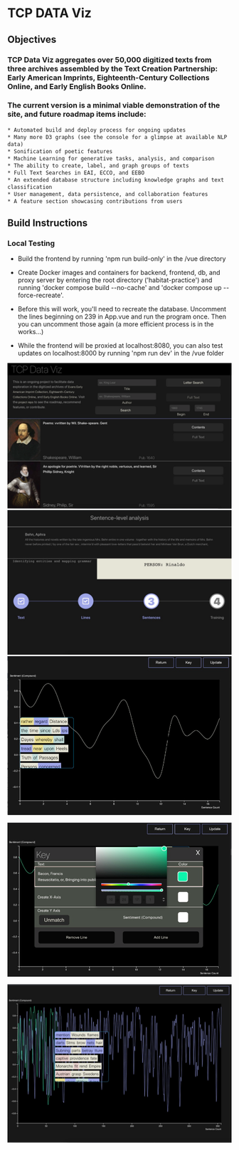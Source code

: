 # TCP DATA Viz

## Objectives 
### TCP Data Viz aggregates over 50,000 digitized texts from three archives assembled by the Text Creation Partnership: Early American Imprints, Eighteenth-Century Collections Online, and Early English Books Online.

### The current version is a minimal viable demonstration of the site, and future roadmap items include:
    * Automated build and deploy process for ongoing updates
    * Many more D3 graphs (see the console for a glimpse at available NLP data)
    * Sonification of poetic features
    * Machine Learning for generative tasks, analysis, and comparison
    * The ability to create, label, and graph groups of texts
    * Full Text Searches in EAI, ECCO, and EEBO
    * An extended database structure including knowledge graphs and text classification
    * User management, data persistence, and collaboration features
    * A feature section showcasing contributions from users

## Build Instructions

### Local Testing
* Build the frontend by running 'npm run build-only' in the /vue directory

* Create Docker images and containers for backend, frontend, db, and proxy server by entering the root directory ('habitat-practice') and running 'docker compose build --no-cache' and 'docker compose up --force-recreate'.

* Before this will work, you'll need to recreate the database. Uncomment the lines beginning on 239 in App.vue and run the program once. Then you can uncomment those again (a more efficient process is in the works...)  

* While the frontend will be proxied at localhost:8080, you can also test updates on localhost:8000 by running 'npm run dev' in the /vue folder

![Landing Page](./vue/src/assets/landingpage.png?raw=true)
![Loading Screen](./vue/src/assets/loadingscreen.png?raw=true)
![Initial Line Graph](./vue/src/assets/initialline.png?raw=true)

![Line Color Picker](./vue/src/assets/colorpicker.png?raw=true)

![Multiple Lines](./vue/src/assets/twolines.png?raw=true)